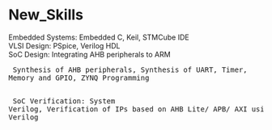 # New_Skills

Embedded Systems:	    Embedded C, Keil, STMCube IDE </br>
VLSI Design:		    PSpice, Verilog HDL </br>
SoC Design:		    Integrating AHB peripherals to ARM </br>
                    	    <pre> Synthesis of AHB peripherals, Synthesis of UART, Timer, Memory and GPIO, ZYNQ Programming <pre></br>
SoC Verification:   	    System Verilog, Verification of IPs based on AHB Lite/ APB/ AXI using System Verilog </br>

		
